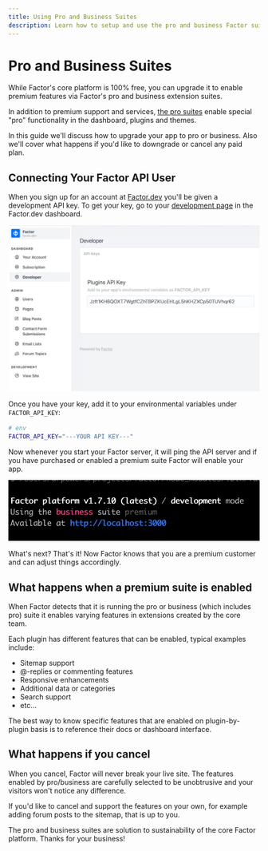 ```yaml
---
title: Using Pro and Business Suites
description: Learn how to setup and use the pro and business Factor suites
---
```


# Pro and Business Suites

While Factor's core platform is 100% free, you can upgrade it to enable premium features via Factor's pro and business extension suites.

In addition to premium support and services, [the pro suites](https://factor.dev/pro) enable special "pro" functionality in the dashboard, plugins and themes.

In this guide we'll discuss how to upgrade your app to pro or business. Also we'll cover what happens if you'd like to downgrade or cancel any paid plan.

## Connecting Your Factor API User

When you sign up for an account at [Factor.dev](https://factor.dev) you'll be given a development API key. To get your key, go to your [development page](https://factor.dev/dashboard/developer) in the Factor.dev dashboard.

![Development Dashboard](./development-dashboard.jpg)

Once you have your key, add it to your environmental variables under `FACTOR_API_KEY`:

```bash
# env
FACTOR_API_KEY="---YOUR API KEY---"
```

Now whenever you start your Factor server, it will ping the API server and if you have purchased or enabled a premium suite Factor will enable your app.

![Premium Detected](./cli-output.jpg)

What's next? That's it! Now Factor knows that you are a premium customer and can adjust things accordingly.

## What happens when a premium suite is enabled

When Factor detects that it is running the pro or business (which includes pro) suite it enables varying features in extensions created by the core team.

Each plugin has different features that can be enabled, typical examples include:

- Sitemap support
- @-replies or commenting features
- Responsive enhancements
- Additional data or categories
- Search support
- etc...

The best way to know specific features that are enabled on plugin-by-plugin basis is to reference their docs or dashboard interface.

## What happens if you cancel

When you cancel, Factor will never break your live site. The features enabled by pro/business are carefully selected to be unobtrusive and your visitors won't notice any difference.

If you'd like to cancel and support the features on your own, for example adding forum posts to the sitemap, that is up to you.

The pro and business suites are solution to sustainability of the core Factor platform. Thanks for your business!
